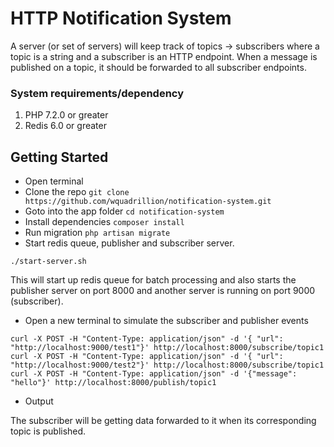 # HTTP Notification System
A server (or set of servers) will keep track of topics -> subscribers where a topic is a string and a subscriber is an HTTP endpoint. When a message is published on a topic, it should be forwarded to all subscriber endpoints.

### System requirements/dependency ###

1. PHP 7.2.0 or greater
2. Redis 6.0 or greater

## Getting Started ##
* Open terminal
* Clone the repo ```git clone https://github.com/wquadrillion/notification-system.git```
* Goto into the app folder ```cd notification-system```
* Install dependencies ```composer install```
* Run migration ```php artisan migrate``` 
* Start redis queue, publisher and subscriber server.
```
./start-server.sh
```
This will start up redis queue for batch processing and also starts the publisher server on port 8000 and another server is running on port 9000 (subscriber).


* Open a new terminal to simulate the subscriber and publisher events
```
curl -X POST -H "Content-Type: application/json" -d '{ "url": "http://localhost:9000/test1"}' http://localhost:8000/subscribe/topic1
curl -X POST -H "Content-Type: application/json" -d '{ "url": "http://localhost:9000/test2"}' http://localhost:8000/subscribe/topic1
curl -X POST -H "Content-Type: application/json" -d '{"message": "hello"}' http://localhost:8000/publish/topic1
```

* Output 

The subscriber will be getting data forwarded to it when its corresponding topic is published.


